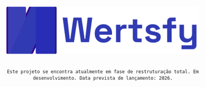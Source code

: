 <div align="center">

  ![wertsfy-readme-logo](./wertsfy-readme-logo.png)<br><br><br>
  ``Este projeto se encontra atualmente em fase de restruturação total. Em desenvolvimento. Data prevista de lançamento: 2026.``

</div>
